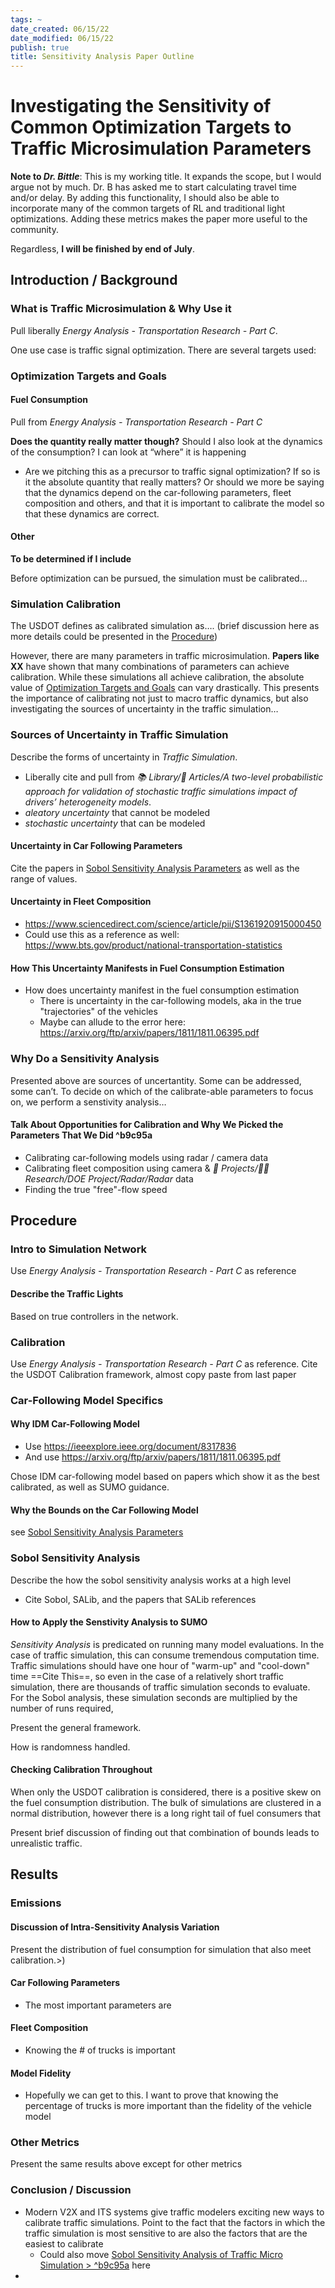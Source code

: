 ```yaml
---
tags: ~
date_created: 06/15/22
date_modified: 06/15/22
publish: true
title: Sensitivity Analysis Paper Outline
---
```


# Investigating the Sensitivity of Common Optimization Targets to Traffic Microsimulation Parameters

**Note to *Dr. Bittle***: This is my working title. It expands the scope, but I would argue not by much. Dr. B has asked me to start calculating travel time and/or delay. By adding this functionality, I should also be able to incorporate many of the common targets of RL and traditional light optimizations. Adding these metrics makes the paper more useful to the community.

Regardless, **I will be finished by end of July**.

## Introduction / Background

### What is Traffic Microsimulation & Why Use it

Pull liberally *Energy Analysis - Transportation Research - Part C*.

One use case is traffic signal optimization. There are several targets used:

### Optimization Targets and Goals

#### Fuel Consumption

Pull from *Energy Analysis - Transportation Research - Part C*

**Does the quantity really matter though?** Should I also look at the dynamics of the consumption? I can look at “where” it is happening
- Are we pitching this as a precursor to traffic signal optimization? If so is it the absolute quantity that really matters? Or should we more be saying that the dynamics depend on the car-following parameters, fleet composition and others, and that it is important to calibrate the model so that these dynamics are correct.

#### Other

**To be determined if I include**

Before optimization can be pursued, the simulation must be calibrated…

### Simulation Calibration

The USDOT defines as calibrated simulation as…. (brief discussion here as more details could be presented in the [Procedure](Sensitivity%20Analysis%20Paper%20Outline.md#procedure))

However, there are many parameters in traffic microsimulation. **Papers like XX** have shown that many combinations of parameters can achieve calibration.  While these simulations all achieve calibration, the absolute value of [Optimization Targets and Goals](Sensitivity%20Analysis%20Paper%20Outline.md#optimization-targets-and-goals) can vary drastically. This presents the importance of calibrating not just to macro traffic dynamics, but also investigating the sources of uncertainty in the traffic simulation…

### Sources of Uncertainty in Traffic Simulation

Describe the forms of uncertainty in *Traffic Simulation*.
- Liberally cite and pull from *📚 Library/📜 Articles/A two-level probabilistic approach for validation of stochastic traffic simulations impact of drivers’ heterogeneity models*.
- *aleatory uncertainty* that cannot be modeled
- *stochastic uncertainty* that can be modeled

#### Uncertainty in Car Following Parameters

Cite the papers in [Sobol Sensitivity Analysis Parameters](Sobol%20Sensitivity%20Analysis%20Parameters.md) as well as the range of values.

#### Uncertainty in Fleet Composition

* https://www.sciencedirect.com/science/article/pii/S1361920915000450
* Could use this as a reference as well: https://www.bts.gov/product/national-transportation-statistics

#### How This Uncertainty Manifests in Fuel Consumption Estimation

* How does uncertainty manifest in the fuel consumption estimation
  * There is uncertainty in the car-following models, aka in the true "trajectories" of the vehicles
  * Maybe can allude to the error here: https://arxiv.org/ftp/arxiv/papers/1811/1811.06395.pdf

### Why Do a Sensitivity Analysis

Presented above are sources of uncertantity.  Some can be addressed, some can’t. To decide on which of the calibrate-able parameters to focus on, we perform a senstivity analysis…

#### Talk About Opportunities for Calibration and Why We Picked the Parameters That We Did ^b9c95a

* Calibrating car-following models using radar / camera data
* Calibrating fleet composition using camera & *🔨 Projects/👨‍🔬 Research/DOE Project/Radar/Radar* data
* Finding the true "free"-flow speed

## Procedure

### Intro to Simulation Network

Use *Energy Analysis - Transportation Research - Part C* as reference

#### Describe the Traffic Lights

Based on true controllers in the network.

### Calibration

Use *Energy Analysis - Transportation Research - Part C* as reference. Cite the USDOT Calibration framework, almost copy paste from last paper

### Car-Following Model Specifics

#### Why IDM Car-Following Model

* Use https://ieeexplore.ieee.org/document/8317836
* And use https://arxiv.org/ftp/arxiv/papers/1811/1811.06395.pdf

Chose IDM car-following model based on papers which show it as the best calibrated, as well as SUMO guidance.

#### Why the Bounds on the Car Following Model

see [Sobol Sensitivity Analysis Parameters](Sobol%20Sensitivity%20Analysis%20Parameters.md)

### Sobol Sensitivity Analysis

Describe the how the sobol sensitivity analysis works at a high level

* Cite Sobol, SALib, and the papers that SALib references

#### How to Apply the Senstivity Analysis to SUMO

*Sensitivity Analysis* is predicated on running many model evaluations. In the case of traffic simulation, this can consume tremendous computation time. Traffic simulations should have one hour of "warm-up" and "cool-down" time ==Cite This==, so even in the case of a relatively short traffic simulation, there are thousands of traffic simulation seconds to evaluate. For the Sobol analysis, these simulation seconds are multiplied by the number of runs required,

Present the general framework.

How is randomness handled.

#### Checking Calibration Throughout

When only the USDOT calibration is considered, there is a positive skew on the fuel consumption distribution. The bulk of simulations are clustered in a normal distribution, however there is a long right tail of fuel consumers that

Present brief discussion of finding out that combination of bounds leads to unrealistic traffic.

## Results

### Emissions

#### Discussion of Intra-Sensitivity Analysis Variation

Present the distribution of fuel consumption for simulation that also meet calibration.>)

#### Car Following Parameters

* The most important parameters are

#### Fleet Composition

* Knowing the # of trucks is important

#### Model Fidelity

* Hopefully we can get to this. I want to prove that knowing the percentage of trucks is more important than the fidelity of the vehicle model

### Other Metrics

Present the same results above except for other metrics

### Conclusion / Discussion

* Modern V2X and ITS systems give traffic modelers exciting new ways to calibrate traffic simulations. Point to the fact that the factors in which the traffic simulation is most sensitive to are also the factors that are the easiest to calibrate
  * Could also move [Sobol Sensitivity Analysis of Traffic Micro Simulation > ^b9c95a](Sobol%20Sensitivity%20Analysis%20of%20Traffic%20Micro%20Simulation.md#b9c95a) here
* 
